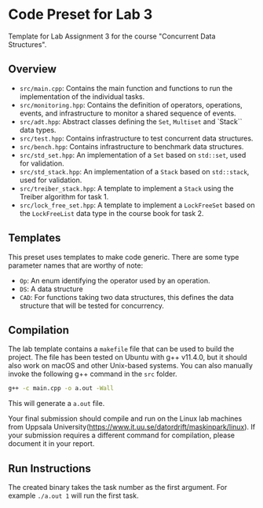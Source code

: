# Code Preset for Lab 3

Template for Lab Assignment 3 for the course "Concurrent Data Structures".

## Overview

* `src/main.cpp`: Contains the main function and functions to run the implementation of the individual tasks.
* `src/monitoring.hpp`: Contains the definition of operators, operations, events, and infrastructure to monitor a shared sequence of events.
* `src/adt.hpp`: Abstract classes defining the `Set`, `Multiset` and `Stack`` data types.
* `src/test.hpp`: Contains infrastructure to test concurrent data structures.
* `src/bench.hpp`: Contains infrastructure to benchmark data structures.
* `src/std_set.hpp`: An implementation of a `Set` based on `std::set`, used for validation.
* `src/std_stack.hpp`: An implementation of a `Stack` based on `std::stack`, used for validation.
* `src/treiber_stack.hpp`: A template to implement a `Stack` using the Treiber algorithm for task 1.
* `src/lock_free_set.hpp`: A template to implement a `LockFreeSet` based on the `LockFreeList` data type in the course book for task 2.

## Templates

This preset uses templates to make code generic. There are some type parameter names that are worthy of note:
* `Op`: An enum identifying the operator used by an operation.
* `DS`: A data structure
* `CAD`: For functions taking two data structures, this defines the data structure that will be tested for concurrency.

## Compilation

The lab template contains a `makefile` file that can be used to build the project. The file has been tested on Ubuntu with g++ v11.4.0, but it should also work on macOS and other Unix-based systems. You can also manually invoke the following g++ command in the `src` folder.

```bash
g++ -c main.cpp -o a.out -Wall
```

This will generate a `a.out` file.

Your final submission should compile and run on the Linux lab machines from Uppsala University(https://www.it.uu.se/datordrift/maskinpark/linux). If your submission requires a different command for compilation, please document it in your report.

## Run Instructions

The created binary takes the task number as the first argument. For example `./a.out 1` will run the first task.
